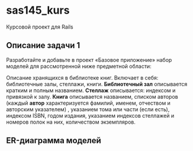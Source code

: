 # sas145_kurs
Курсовой проект для Rails

## Описание задачи 1
Разработайте и добавьте в проект «Базовое приложение» набор моделей для
рассмотренной ниже предметной области:

Описание хранящихся в библиотеке книг. Включает в себя: библиотечные залы,
стеллажи, книги. **Библиотечный зал** описывается кратким и полным названием.
**Стеллаж** описывается: индексом и привязкой к залу. **Книга** описывается названием,
списком авторов (каждый **автор** характеризуется фамилий, именем, отчеством и авторским указателем)
, указанием тома или части (если есть), индексом ISBN, годом
издания, указанием индексов стеллажей и номеров полок на них, количеством
экземпляров.

## ER-диаграмма моделей
